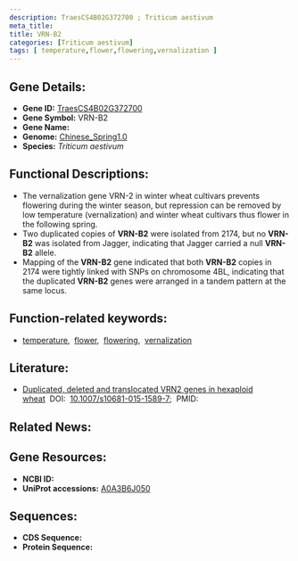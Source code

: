 ```yaml
---
description: TraesCS4B02G372700 ; Triticum aestivum
meta_title:
title: VRN-B2
categories: [Triticum aestivum]
tags: [ temperature,flower,flowering,vernalization ]
---
```


## Gene Details:
- **Gene ID:**	[TraesCS4B02G372700](https://ensembl.gramene.org/Triticum_aestivum/Gene/Summary?g=TraesCS4B02G372700)
- **Gene Symbol:** VRN-B2
- **Gene Name:** 
- **Genome:** [Chinese_Spring1.0](https://ensembl.gramene.org/Triticum_aestivum/Info/Index)
- **Species:** *Triticum aestivum*

## Functional Descriptions:
   - The vernalization gene VRN-2 in winter wheat cultivars prevents flowering during the winter season, but repression can be removed by low temperature (vernalization) and winter wheat cultivars thus flower in the following spring.
   - Two duplicated copies of **VRN-B2** were isolated from 2174, but no **VRN-B2** was isolated from Jagger, indicating that Jagger carried a null **VRN-B2** allele.
   - Mapping of the **VRN-B2** gene indicated that both **VRN-B2** copies in 2174 were tightly linked with SNPs on chromosome 4BL, indicating that the duplicated **VRN-B2** genes were arranged in a tandem pattern at the same locus.

## Function-related keywords:
   - [temperature](/tags/temperature/),&nbsp;&nbsp;[flower](/tags/flower/),&nbsp;&nbsp;[flowering](/tags/flowering/),&nbsp;&nbsp;[vernalization](/tags/vernalization/)

## Literature:
   - [Duplicated, deleted and translocated VRN2 genes in hexaploid wheat]( https://link.springer.com/article/10.1007/s10681-015-1589-7)&nbsp;&nbsp;DOI:&nbsp;&nbsp;[10.1007/s10681-015-1589-7](https://link.springer.com/article/10.1007/s10681-015-1589-7);&nbsp;&nbsp;PMID:&nbsp;&nbsp;[](https://pubmed.ncbi.nlm.nih.gov//)

## Related News:

## Gene Resources:
- **NCBI ID:**  [](https://www.ncbi.nlm.nih.gov/gene/?term=)
- **UniProt accessions:** [A0A3B6J050](https://www.uniprot.org/uniprotkb/A0A3B6J050/entry)



## Sequences:
- **CDS Sequence:**
- **Protein Sequence:**
